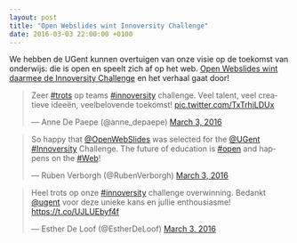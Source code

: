 ```yaml
---
layout: post
title: "Open Webslides wint Innoversity Challenge"
date: 2016-03-03 22:00:00 +0100
---
```

We hebben de UGent kunnen overtuigen van onze visie op de toekomst van onderwijs:
die is open en speelt zich af op het web. 
[Open Webslides wint daarmee de Innoversity Challenge](http://www.ugent.be/nl/actueel/persberichten/innoversity-challenge-vernieuwing-onderwijs-winnaars.htm) en het verhaal gaat door!

<blockquote class="twitter-tweet" data-lang="en"><p lang="nl" dir="ltr">Zeer <a href="https://twitter.com/hashtag/trots?src=hash">#trots</a> op teams <a href="https://twitter.com/hashtag/innoversity?src=hash">#innoversity</a> challenge. Veel talent, veel creatieve ideeën, veelbelovende toekomst! <a href="https://t.co/TxTrhiLDUx">pic.twitter.com/TxTrhiLDUx</a></p>&mdash; Anne De Paepe (@anne_depaepe) <a href="https://twitter.com/anne_depaepe/status/705367241341190148">March 3, 2016</a></blockquote>
<script async src="//platform.twitter.com/widgets.js" charset="utf-8"></script>

<blockquote class="twitter-tweet" data-lang="en"><p lang="en" dir="ltr">So happy that <a href="https://twitter.com/OpenWebSlides">@OpenWebSlides</a> was selected for the <a href="https://twitter.com/ugent">@UGent</a> <a href="https://twitter.com/hashtag/Innoversity?src=hash">#Innoversity</a> Challenge. The future of education is <a href="https://twitter.com/hashtag/open?src=hash">#open</a> and happens on the <a href="https://twitter.com/hashtag/Web?src=hash">#Web</a>!</p>&mdash; Ruben Verborgh (@RubenVerborgh) <a href="https://twitter.com/RubenVerborgh/status/705377385215074304">March 3, 2016</a></blockquote>
<script async src="//platform.twitter.com/widgets.js" charset="utf-8"></script>

<blockquote class="twitter-tweet" data-lang="en"><p lang="nl" dir="ltr">Heel trots op onze <a href="https://twitter.com/hashtag/innoversity?src=hash">#innoversity</a> challenge overwinning. Bedankt <a href="https://twitter.com/ugent">@ugent</a> voor deze unieke kans en jullie enthousiasme! <a href="https://t.co/UJLUEbyf4f">https://t.co/UJLUEbyf4f</a></p>&mdash; Esther De Loof (@EstherDeLoof) <a href="https://twitter.com/EstherDeLoof/status/705422598868475905">March 3, 2016</a></blockquote>
<script async src="//platform.twitter.com/widgets.js" charset="utf-8"></script>